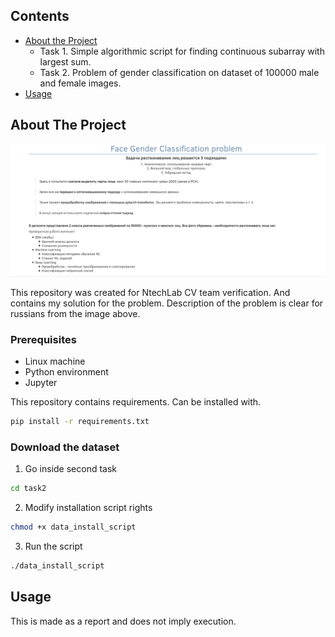 <!-- CONTENTS -->
## Contents

* [About the Project](#about-the-project)
  * Task 1. Simple algorithmic script for finding continuous subarray with largest sum.
  * Task 2. Problem of gender classification on dataset of 100000 male and female images. 
* [Usage](#usage)



<!-- ABOUT THE PROJECT -->
## About The Project

![Task Screenshot](https://github.com/verwindle/faces_gender_classification/blob/master/title_sheet.png)

This repository was created for NtechLab CV team verification. And contains my solution for the problem. Description of the problem is clear for russians from the image above.

### Prerequisites

* Linux machine
* Python environment
* Jupyter

This repository contains requirements. Can be installed with.

```sh
pip install -r requirements.txt
```

### Download the dataset

1. Go inside second task
```sh
cd task2
```
2. Modify installation script rights
```sh
chmod +x data_install_script
```
3. Run the script
```sh
./data_install_script
```



<!-- USAGE -->
## Usage

This is made as a report and does not imply execution.
